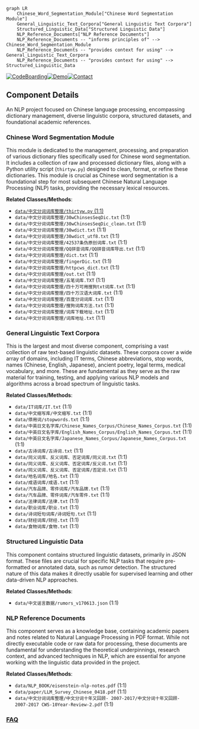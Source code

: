 ```mermaid
graph LR
    Chinese_Word_Segmentation_Module["Chinese Word Segmentation Module"]
    General_Linguistic_Text_Corpora["General Linguistic Text Corpora"]
    Structured_Linguistic_Data["Structured Linguistic Data"]
    NLP_Reference_Documents["NLP Reference Documents"]
    NLP_Reference_Documents -- "informs principles of" --> Chinese_Word_Segmentation_Module
    NLP_Reference_Documents -- "provides context for using" --> General_Linguistic_Text_Corpora
    NLP_Reference_Documents -- "provides context for using" --> Structured_Linguistic_Data
```
[![CodeBoarding](https://img.shields.io/badge/Generated%20by-CodeBoarding-9cf?style=flat-square)](https://github.com/CodeBoarding/CodeBoarding)[![Demo](https://img.shields.io/badge/Try%20our-Demo-blue?style=flat-square)](https://www.codeboarding.org/demo)[![Contact](https://img.shields.io/badge/Contact%20us%20-%20contact@codeboarding.org-lightgrey?style=flat-square)](mailto:contact@codeboarding.org)

## Component Details

An NLP project focused on Chinese language processing, encompassing dictionary management, diverse linguistic corpora, structured datasets, and foundational academic references.

### Chinese Word Segmentation Module
This module is dedicated to the management, processing, and preparation of various dictionary files specifically used for Chinese word segmentation. It includes a collection of raw and processed dictionary files, along with a Python utility script (`thirtyw.py`) designed to clean, format, or refine these dictionaries. This module is crucial as Chinese word segmentation is a foundational step for most subsequent Chinese Natural Language Processing (NLP) tasks, providing the necessary lexical resources.


**Related Classes/Methods**:

- <a href="https://github.com/fighting41love/funNLP/blob/master/data/中文分词词库整理/thirtyw.py#L1-L1" target="_blank" rel="noopener noreferrer">`data/中文分词词库整理/thirtyw.py` (1:1)</a>
- `data/中文分词词库整理/30wChinsesSeqDic.txt` (1:1)
- `data/中文分词词库整理/30wChinsesSeqDic_clean.txt` (1:1)
- `data/中文分词词库整理/30wdict.txt` (1:1)
- `data/中文分词词库整理/30wdict_utf8.txt` (1:1)
- `data/中文分词词库整理/42537条伪原创词库.txt` (1:1)
- `data/中文分词词库整理/QQ拼音词库/QQ拼音词库导出.txt` (1:1)
- `data/中文分词词库整理/dict.txt` (1:1)
- `data/中文分词词库整理/fingerDic.txt` (1:1)
- `data/中文分词词库整理/httpcws_dict.txt` (1:1)
- `data/中文分词词库整理/out.txt` (1:1)
- `data/中文分词词库整理/五笔词库.TXT` (1:1)
- `data/中文分词词库整理/四十万可用搜狗txt词库.txt` (1:1)
- `data/中文分词词库整理/四十万汉语大词库.txt` (1:1)
- `data/中文分词词库整理/百度分词词库.txt` (1:1)
- `data/中文分词词库整理/搜狗词库方法.txt` (1:1)
- `data/中文分词词库整理/词库下载地址.txt` (1:1)
- `data/中文分词词库整理/词库地址.txt` (1:1)


### General Linguistic Text Corpora
This is the largest and most diverse component, comprising a vast collection of raw text-based linguistic datasets. These corpora cover a wide array of domains, including IT terms, Chinese abbreviations, stop words, names (Chinese, English, Japanese), ancient poetry, legal terms, medical vocabulary, and more. These are fundamental as they serve as the raw material for training, testing, and applying various NLP models and algorithms across a broad spectrum of linguistic tasks.


**Related Classes/Methods**:

- `data/IT词库/IT.txt` (1:1)
- `data/中文缩写库/中文缩写.txt` (1:1)
- `data/停用词/stopwords.txt` (1:1)
- `data/中英日文名字库/Chinese_Names_Corpus/Chinese_Names_Corpus.txt` (1:1)
- `data/中英日文名字库/English_Names_Corpus/English_Names_Corpus.txt` (1:1)
- `data/中英日文名字库/Japanese_Names_Corpus/Japanese_Names_Corpus.txt` (1:1)
- `data/古诗词库/古诗词.txt` (1:1)
- `data/同义词库、反义词库、否定词库/同义词.txt` (1:1)
- `data/同义词库、反义词库、否定词库/反义词.txt` (1:1)
- `data/同义词库、反义词库、否定词库/否定词.txt` (1:1)
- `data/地名词库/地名.txt` (1:1)
- `data/成语词库/成语.txt` (1:1)
- `data/汽车品牌、零件词库/汽车品牌.txt` (1:1)
- `data/汽车品牌、零件词库/汽车零件.txt` (1:1)
- `data/法律词库/法律.txt` (1:1)
- `data/职业词库/职业.txt` (1:1)
- `data/诗词短句词库/诗词短句.txt` (1:1)
- `data/财经词库/财经.txt` (1:1)
- `data/食物词库/食物.txt` (1:1)


### Structured Linguistic Data
This component contains structured linguistic datasets, primarily in JSON format. These files are crucial for specific NLP tasks that require pre-formatted or annotated data, such as rumor detection. The structured nature of this data makes it directly usable for supervised learning and other data-driven NLP approaches.


**Related Classes/Methods**:

- `data/中文谣言数据/rumors_v170613.json` (1:1)


### NLP Reference Documents
This component serves as a knowledge base, containing academic papers and notes related to Natural Language Processing in PDF format. While not directly executable code or raw data for processing, these documents are fundamental for understanding the theoretical underpinnings, research context, and advanced techniques in NLP, which are essential for anyone working with the linguistic data provided in the project.


**Related Classes/Methods**:

- `data/NLP_BOOK/eisenstein-nlp-notes.pdf` (1:1)
- `data/paper/LLM_Survey_Chinese_0418.pdf` (1:1)
- `data/中文分词词库整理/中文分词十年又回顾- 2007-2017/中文分词十年又回顾- 2007-2017 CWS-10Year-Review-2.pdf` (1:1)




### [FAQ](https://github.com/CodeBoarding/GeneratedOnBoardings/tree/main?tab=readme-ov-file#faq)